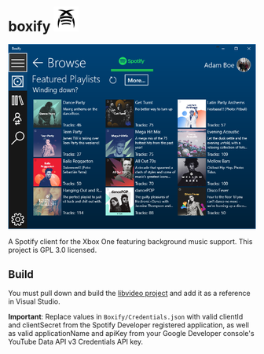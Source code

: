 # boxify ![Boxify Logo](Boxify/Assets/BoxifyLogo-Dark.png?raw=true "Boxify Logo")
![Boxify Screenshot](DesktopScreenshot.png?raw=true "Boxify Screenshot")

A Spotify client for the Xbox One featuring background music support. This project is GPL 3.0 licensed.

## Build
You must pull down and build the [libvideo project](https://github.com/aboe026/libvideo) and add it as a reference in Visual Studio.

**Important**: Replace values in `Boxify/Credentials.json` with valid clientId and clientSecret from the Spotify Developer registered application, as well as valid applicationName and apiKey from your Google Developer console's YouTube Data API v3 Credentials API key.
